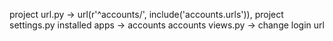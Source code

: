 project url.py -> url(r'^accounts/', include('accounts.urls')),
project settings.py installed apps -> accounts
accounts views.py -> change login url